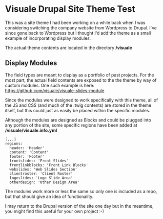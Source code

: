 # Visuale Drupal Site Theme Test
This was a site theme I had been working on a while back when I was considering switching the company website from Wordpress to Drupal. I've since gone back to Wordpress but I thought I'd add the theme as a small example of incorporating display modules.

The actual theme contents are located in the directory **/visuale**

## Display Modules
The field types are meant to display as a portfolio of past projects. For the most part, the actual field contents are exposed to the the theme by way of custom modules. One such example is here: <https://github.com/visuale/visuale-slides-module>

Since the modules were designed to work specifically with this theme, all of the JS and CSS (and much of the .twig contents) are stored in the theme itself, but this could just as easily be placed within the specific modules.

Although the modules are designed as Blocks and could be plugged into any portion of the site, some specific regions have been added at **/visuale/visuale.info.yml**

```
[...]
regions:
  header: 'Header'
  content: 'Content'
  footer: 'Footer'
  frontslides: 'Front Slides'
  frontlinkblocks: 'Front Link Blocks'
  webslides: 'Web Slides Section'
  clientroster: 'Client Roster'
  logoslides: 'Logo Slide Area'
  otherdesign: 'Other Design Area'
```

The modules work more or less the same so only one is included as a repo, but that should give an idea of functionality.

I may return to the Drupal version of the site one day but in the meantime, you might find this useful for your own project :-)

